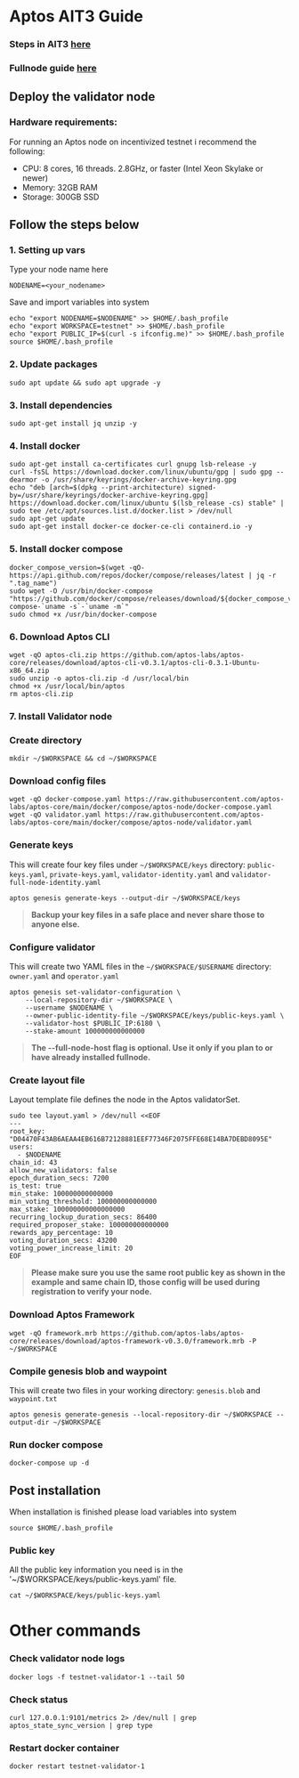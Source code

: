 # Aptos AIT3 Guide

### Steps in AIT3 [here](https://aptos.dev/nodes/ait/steps-in-ait3)
### Fullnode guide [here](https://github.com/mmyevyn/aptos-ait3/blob/main/FULLNODE-SETUP.md)

## Deploy the validator node
### Hardware requirements:
For running an Aptos node on incentivized testnet i recommend the following:
- CPU: 8 cores, 16 threads. 2.8GHz, or faster (Intel Xeon Skylake or newer)
- Memory: 32GB RAM
- Storage: 300GB SSD

## Follow the steps below

### 1. Setting up vars
Type your node name here
```
NODENAME=<your_nodename>
```

Save and import variables into system
```
echo "export NODENAME=$NODENAME" >> $HOME/.bash_profile
echo "export WORKSPACE=testnet" >> $HOME/.bash_profile
echo "export PUBLIC_IP=$(curl -s ifconfig.me)" >> $HOME/.bash_profile
source $HOME/.bash_profile
```

### 2. Update packages
```
sudo apt update && sudo apt upgrade -y
```

### 3. Install dependencies
```
sudo apt-get install jq unzip -y
```

### 4. Install docker
```
sudo apt-get install ca-certificates curl gnupg lsb-release -y
curl -fsSL https://download.docker.com/linux/ubuntu/gpg | sudo gpg --dearmor -o /usr/share/keyrings/docker-archive-keyring.gpg
echo "deb [arch=$(dpkg --print-architecture) signed-by=/usr/share/keyrings/docker-archive-keyring.gpg] https://download.docker.com/linux/ubuntu $(lsb_release -cs) stable" | sudo tee /etc/apt/sources.list.d/docker.list > /dev/null
sudo apt-get update
sudo apt-get install docker-ce docker-ce-cli containerd.io -y
```

### 5. Install docker compose
```
docker_compose_version=$(wget -qO- https://api.github.com/repos/docker/compose/releases/latest | jq -r ".tag_name")
sudo wget -O /usr/bin/docker-compose "https://github.com/docker/compose/releases/download/${docker_compose_version}/docker-compose-`uname -s`-`uname -m`"
sudo chmod +x /usr/bin/docker-compose
```

### 6. Download Aptos CLI
```
wget -qO aptos-cli.zip https://github.com/aptos-labs/aptos-core/releases/download/aptos-cli-v0.3.1/aptos-cli-0.3.1-Ubuntu-x86_64.zip
sudo unzip -o aptos-cli.zip -d /usr/local/bin
chmod +x /usr/local/bin/aptos
rm aptos-cli.zip
```

### 7. Install Validator node

### Create directory
```
mkdir ~/$WORKSPACE && cd ~/$WORKSPACE
```

### Download config files
```
wget -qO docker-compose.yaml https://raw.githubusercontent.com/aptos-labs/aptos-core/main/docker/compose/aptos-node/docker-compose.yaml
wget -qO validator.yaml https://raw.githubusercontent.com/aptos-labs/aptos-core/main/docker/compose/aptos-node/validator.yaml
```

### Generate keys
This will create four key files under `~/$WORKSPACE/keys` directory: `public-keys.yaml`, `private-keys.yaml`, `validator-identity.yaml` and `validator-full-node-identity.yaml`
```
aptos genesis generate-keys --output-dir ~/$WORKSPACE/keys
```
> **Backup your key files in a safe place and never share those to anyone else.** 

### Configure validator
This will create two YAML files in the `~/$WORKSPACE/$USERNAME` directory: `owner.yaml` and `operator.yaml`
```
aptos genesis set-validator-configuration \
    --local-repository-dir ~/$WORKSPACE \
    --username $NODENAME \
    --owner-public-identity-file ~/$WORKSPACE/keys/public-keys.yaml \
    --validator-host $PUBLIC_IP:6180 \
    --stake-amount 100000000000000
```
> **The --full-node-host flag is optional. Use it only if you plan to or have already installed fullnode.**

### Create layout file
Layout template file defines the node in the Aptos validatorSet.
```
sudo tee layout.yaml > /dev/null <<EOF
---
root_key: "D04470F43AB6AEAA4EB616B72128881EEF77346F2075FFE68E14BA7DEBD8095E"
users:
  - $NODENAME
chain_id: 43
allow_new_validators: false
epoch_duration_secs: 7200
is_test: true
min_stake: 100000000000000
min_voting_threshold: 100000000000000
max_stake: 100000000000000000
recurring_lockup_duration_secs: 86400
required_proposer_stake: 100000000000000
rewards_apy_percentage: 10
voting_duration_secs: 43200
voting_power_increase_limit: 20
EOF
```
> **Please make sure you use the same root public key as shown in the example and same chain ID, those config will be used during registration to verify your node.**

### Download Aptos Framework
```
wget -qO framework.mrb https://github.com/aptos-labs/aptos-core/releases/download/aptos-framework-v0.3.0/framework.mrb -P ~/$WORKSPACE
```

### Compile genesis blob and waypoint
This will create two files in your working directory: `genesis.blob` and `waypoint.txt`
```
aptos genesis generate-genesis --local-repository-dir ~/$WORKSPACE --output-dir ~/$WORKSPACE
```

### Run docker compose
```
docker-compose up -d
```
## Post installation
When installation is finished please load variables into system
```
source $HOME/.bash_profile
```
### Public key

All the public key information you need is in the '~/$WORKSPACE/keys/public-keys.yaml' file.
```
cat ~/$WORKSPACE/keys/public-keys.yaml
```

# Other commands
### Check validator node logs
```
docker logs -f testnet-validator-1 --tail 50
```
### Check status
```
curl 127.0.0.1:9101/metrics 2> /dev/null | grep aptos_state_sync_version | grep type
```
### Restart docker container
```
docker restart testnet-validator-1
```
